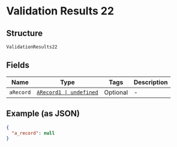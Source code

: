 
# Validation Results 22

## Structure

`ValidationResults22`

## Fields

| Name | Type | Tags | Description |
|  --- | --- | --- | --- |
| `aRecord` | [`ARecord1 \| undefined`](../../doc/models/a-record-1.md) | Optional | - |

## Example (as JSON)

```json
{
  "a_record": null
}
```

